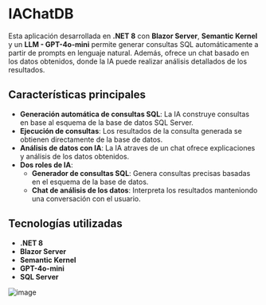 # IAChatDB
Esta aplicación desarrollada en **.NET 8** con **Blazor Server**, **Semantic Kernel** y un  **LLM - GPT-4o-mini** permite generar consultas SQL automáticamente a partir de prompts en lenguaje natural. Además, ofrece un chat basado en los datos obtenidos, donde la IA puede realizar análisis detallados de los resultados.

## Características principales
- **Generación automática de consultas SQL**: La IA construye consultas en base al esquema de la base de datos SQL Server.
- **Ejecución de consultas**: Los resultados de la consulta generada se obtienen directamente de la base de datos.
- **Análisis de datos con IA**: La IA atraves de un chat ofrece explicaciones y análisis de los datos obtenidos.
- **Dos roles de IA**:
  - **Generador de consultas SQL**: Genera consultas precisas basadas en el esquema de la base de datos.
  - **Chat de análisis de los datos**: Interpreta los resultados manteniondo una conversación con el usuario.

## Tecnologías utilizadas
- **.NET 8**
- **Blazor Server**
- **Semantic Kernel**
- **GPT-4o-mini**
- **SQL Server**

![image](https://github.com/user-attachments/assets/53f1164b-b954-4e6f-a7f7-4ffc20cb0dbb)

